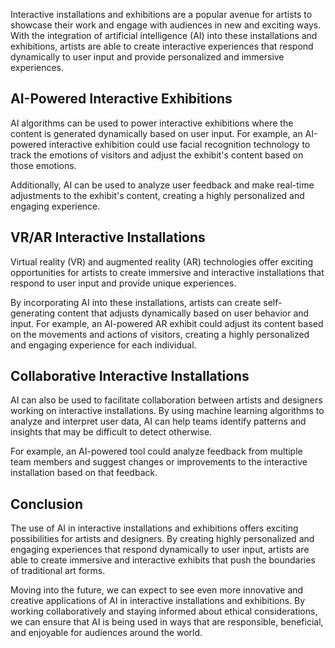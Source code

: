 
Interactive installations and exhibitions are a popular avenue for artists to showcase their work and engage with audiences in new and exciting ways. With the integration of artificial intelligence (AI) into these installations and exhibitions, artists are able to create interactive experiences that respond dynamically to user input and provide personalized and immersive experiences.

AI-Powered Interactive Exhibitions
----------------------------------

AI algorithms can be used to power interactive exhibitions where the content is generated dynamically based on user input. For example, an AI-powered interactive exhibition could use facial recognition technology to track the emotions of visitors and adjust the exhibit's content based on those emotions.

Additionally, AI can be used to analyze user feedback and make real-time adjustments to the exhibit's content, creating a highly personalized and engaging experience.

VR/AR Interactive Installations
-------------------------------

Virtual reality (VR) and augmented reality (AR) technologies offer exciting opportunities for artists to create immersive and interactive installations that respond to user input and provide unique experiences.

By incorporating AI into these installations, artists can create self-generating content that adjusts dynamically based on user behavior and input. For example, an AI-powered AR exhibit could adjust its content based on the movements and actions of visitors, creating a highly personalized and engaging experience for each individual.

Collaborative Interactive Installations
---------------------------------------

AI can also be used to facilitate collaboration between artists and designers working on interactive installations. By using machine learning algorithms to analyze and interpret user data, AI can help teams identify patterns and insights that may be difficult to detect otherwise.

For example, an AI-powered tool could analyze feedback from multiple team members and suggest changes or improvements to the interactive installation based on that feedback.

Conclusion
----------

The use of AI in interactive installations and exhibitions offers exciting possibilities for artists and designers. By creating highly personalized and engaging experiences that respond dynamically to user input, artists are able to create immersive and interactive exhibits that push the boundaries of traditional art forms.

Moving into the future, we can expect to see even more innovative and creative applications of AI in interactive installations and exhibitions. By working collaboratively and staying informed about ethical considerations, we can ensure that AI is being used in ways that are responsible, beneficial, and enjoyable for audiences around the world.

